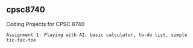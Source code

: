 ## cpsc8740
Coding Projects for CPSC 8740

    Assignment 1: Playing with AI: basic calculator, to-do list, simple tic-tac-toe


